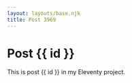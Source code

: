 ```yaml
---
layout: layouts/base.njk
title: Post 3969
---
```


# Post {{ id }}

This is post {{ id }} in my Eleventy project.
